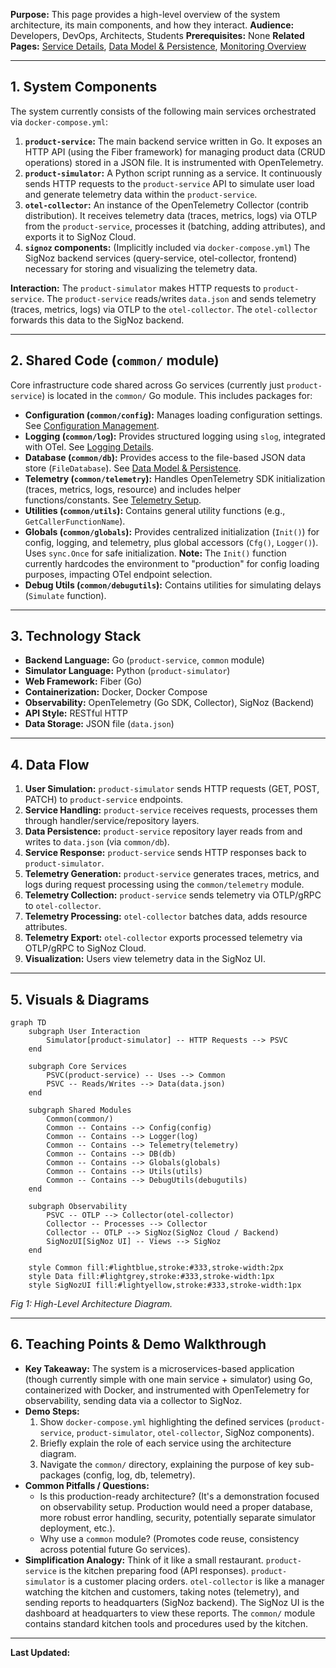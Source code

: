 **Purpose:** This page provides a high-level overview of the system architecture, its main components, and how they interact.
**Audience:** Developers, DevOps, Architects, Students
**Prerequisites:** None
**Related Pages:** [Service Details](./Service%20Details.md), [Data Model & Persistence](./Data%20Model%20&%20Persistence.md), [Monitoring Overview](../monitoring/README.md)

---

## 1. System Components

The system currently consists of the following main services orchestrated via `docker-compose.yml`:

1.  **`product-service`:** The main backend service written in Go. It exposes an HTTP API (using the Fiber framework) for managing product data (CRUD operations) stored in a JSON file. It is instrumented with OpenTelemetry.
2.  **`product-simulator`:** A Python script running as a service. It continuously sends HTTP requests to the `product-service` API to simulate user load and generate telemetry data within the `product-service`.
3.  **`otel-collector`:** An instance of the OpenTelemetry Collector (contrib distribution). It receives telemetry data (traces, metrics, logs) via OTLP from the `product-service`, processes it (batching, adding attributes), and exports it to SigNoz Cloud.
4.  **`signoz` components:** (Implicitly included via `docker-compose.yml`) The SigNoz backend services (query-service, otel-collector, frontend) necessary for storing and visualizing the telemetry data.

**Interaction:** The `product-simulator` makes HTTP requests to `product-service`. The `product-service` reads/writes `data.json` and sends telemetry (traces, metrics, logs) via OTLP to the `otel-collector`. The `otel-collector` forwards this data to the SigNoz backend.

---

## 2. Shared Code (`common/` module)

Core infrastructure code shared across Go services (currently just `product-service`) is located in the `common/` Go module. This includes packages for:

*   **Configuration (`common/config`):** Manages loading configuration settings. See [Configuration Management](../development/Configuration%20Management.md).
*   **Logging (`common/log`):** Provides structured logging using `slog`, integrated with OTel. See [Logging Details](../monitoring/Logging%20Details.md).
*   **Database (`common/db`):** Provides access to the file-based JSON data store (`FileDatabase`). See [Data Model & Persistence](./Data%20Model%20&%20Persistence.md).
*   **Telemetry (`common/telemetry`):** Handles OpenTelemetry SDK initialization (traces, metrics, logs, resource) and includes helper functions/constants. See [Telemetry Setup](../monitoring/Telemetry%20Setup.md).
*   **Utilities (`common/utils`):** Contains general utility functions (e.g., `GetCallerFunctionName`).
*   **Globals (`common/globals`):** Provides centralized initialization (`Init()`) for config, logging, and telemetry, plus global accessors (`Cfg()`, `Logger()`). Uses `sync.Once` for safe initialization. **Note:** The `Init()` function currently hardcodes the environment to "production" for config loading purposes, impacting OTel endpoint selection.
*   **Debug Utils (`common/debugutils`):** Contains utilities for simulating delays (`Simulate` function).

---

## 3. Technology Stack

*   **Backend Language:** Go (`product-service`, `common` module)
*   **Simulator Language:** Python (`product-simulator`)
*   **Web Framework:** Fiber (Go)
*   **Containerization:** Docker, Docker Compose
*   **Observability:** OpenTelemetry (Go SDK, Collector), SigNoz (Backend)
*   **API Style:** RESTful HTTP
*   **Data Storage:** JSON file (`data.json`)

---

## 4. Data Flow

1.  **User Simulation:** `product-simulator` sends HTTP requests (GET, POST, PATCH) to `product-service` endpoints.
2.  **Service Handling:** `product-service` receives requests, processes them through handler/service/repository layers.
3.  **Data Persistence:** `product-service` repository layer reads from and writes to `data.json` (via `common/db`).
4.  **Service Response:** `product-service` sends HTTP responses back to `product-simulator`.
5.  **Telemetry Generation:** `product-service` generates traces, metrics, and logs during request processing using the `common/telemetry` module.
6.  **Telemetry Collection:** `product-service` sends telemetry via OTLP/gRPC to `otel-collector`.
7.  **Telemetry Processing:** `otel-collector` batches data, adds resource attributes.
8.  **Telemetry Export:** `otel-collector` exports processed telemetry via OTLP/gRPC to SigNoz Cloud.
9.  **Visualization:** Users view telemetry data in the SigNoz UI.

---

## 5. Visuals & Diagrams

```mermaid
graph TD
    subgraph User Interaction
        Simulator[product-simulator] -- HTTP Requests --> PSVC
    end

    subgraph Core Services
        PSVC(product-service) -- Uses --> Common
        PSVC -- Reads/Writes --> Data(data.json)
    end

    subgraph Shared Modules
        Common(common/)
        Common -- Contains --> Config(config)
        Common -- Contains --> Logger(log)
        Common -- Contains --> Telemetry(telemetry)
        Common -- Contains --> DB(db)
        Common -- Contains --> Globals(globals)
        Common -- Contains --> Utils(utils)
        Common -- Contains --> DebugUtils(debugutils)
    end

    subgraph Observability
        PSVC -- OTLP --> Collector(otel-collector)
        Collector -- Processes --> Collector
        Collector -- OTLP --> SigNoz(SigNoz Cloud / Backend)
        SigNozUI[SigNoz UI] -- Views --> SigNoz
    end

    style Common fill:#lightblue,stroke:#333,stroke-width:2px
    style Data fill:#lightgrey,stroke:#333,stroke-width:1px
    style SigNozUI fill:#lightyellow,stroke:#333,stroke-width:1px
```
*Fig 1: High-Level Architecture Diagram.*

---

## 6. Teaching Points & Demo Walkthrough

*   **Key Takeaway:** The system is a microservices-based application (though currently simple with one main service + simulator) using Go, containerized with Docker, and instrumented with OpenTelemetry for observability, sending data via a collector to SigNoz.
*   **Demo Steps:**
    1.  Show `docker-compose.yml` highlighting the defined services (`product-service`, `product-simulator`, `otel-collector`, SigNoz components).
    2.  Briefly explain the role of each service using the architecture diagram.
    3.  Navigate the `common/` directory, explaining the purpose of key sub-packages (config, log, db, telemetry).
*   **Common Pitfalls / Questions:**
    *   Is this production-ready architecture? (It's a demonstration focused on observability setup. Production would need a proper database, more robust error handling, security, potentially separate simulator deployment, etc.).
    *   Why use a `common` module? (Promotes code reuse, consistency across potential future Go services).
*   **Simplification Analogy:** Think of it like a small restaurant. `product-service` is the kitchen preparing food (API responses). `product-simulator` is a customer placing orders. `otel-collector` is like a manager watching the kitchen and customers, taking notes (telemetry), and sending reports to headquarters (SigNoz backend). The SigNoz UI is the dashboard at headquarters to view these reports. The `common/` module contains standard kitchen tools and procedures used by the kitchen.

---

**Last Updated:**
